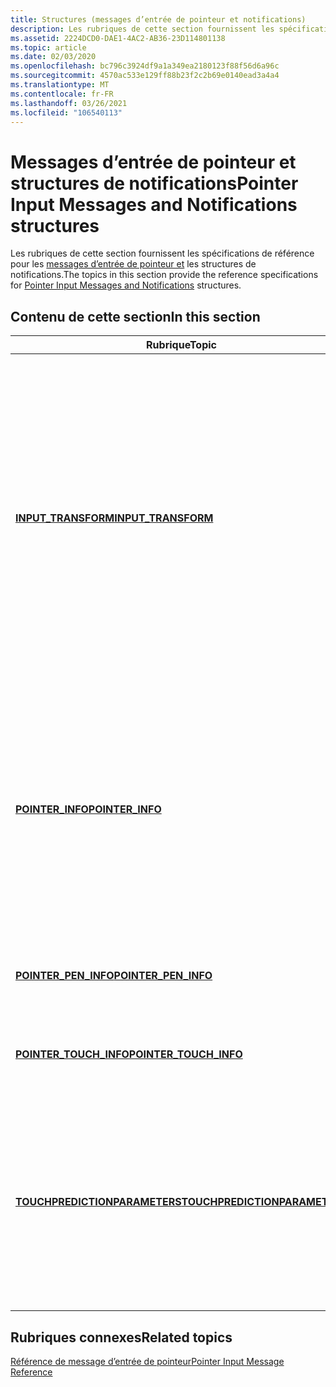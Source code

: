 ```yaml
---
title: Structures (messages d’entrée de pointeur et notifications)
description: Les rubriques de cette section fournissent les spécifications de référence pour les messages d’entrée de pointeur et les structures de notifications.
ms.assetid: 2224DCD0-DAE1-4AC2-AB36-23D114801138
ms.topic: article
ms.date: 02/03/2020
ms.openlocfilehash: bc796c3924df9a1a349ea2180123f88f56d6a96c
ms.sourcegitcommit: 4570ac533e129ff88b23f2c2b69e0140ead3a4a4
ms.translationtype: MT
ms.contentlocale: fr-FR
ms.lasthandoff: 03/26/2021
ms.locfileid: "106540113"
---
```

# <a name="pointer-input-messages-and-notifications-structures"></a><span data-ttu-id="3f3a8-103">Messages d’entrée de pointeur et structures de notifications</span><span class="sxs-lookup"><span data-stu-id="3f3a8-103">Pointer Input Messages and Notifications structures</span></span>

<span data-ttu-id="3f3a8-104">Les rubriques de cette section fournissent les spécifications de référence pour les [messages d’entrée de pointeur et](messages-and-notifications-portal.md) les structures de notifications.</span><span class="sxs-lookup"><span data-stu-id="3f3a8-104">The topics in this section provide the reference specifications for [Pointer Input Messages and Notifications](messages-and-notifications-portal.md) structures.</span></span>

## <a name="in-this-section"></a><span data-ttu-id="3f3a8-105">Contenu de cette section</span><span class="sxs-lookup"><span data-stu-id="3f3a8-105">In this section</span></span>



| <span data-ttu-id="3f3a8-106">Rubrique</span><span class="sxs-lookup"><span data-stu-id="3f3a8-106">Topic</span></span>                                                                            | <span data-ttu-id="3f3a8-107">Description</span><span class="sxs-lookup"><span data-stu-id="3f3a8-107">Description</span></span>                                                                                                                                                                                                                                                                                                                                                           |
|----------------------------------------------------------------------------------|-----------------------------------------------------------------------------------------------------------------------------------------------------------------------------------------------------------------------------------------------------------------------------------------------------------------------------------------------------------------------|
| [<span data-ttu-id="3f3a8-108">**INPUT_TRANSFORM**</span><span class="sxs-lookup"><span data-stu-id="3f3a8-108">**INPUT_TRANSFORM**</span></span>](/previous-versions/windows/desktop/api)<br/>                           | <span data-ttu-id="3f3a8-109">Définit la matrice qui représente une transformation sur un consommateur de messages.</span><span class="sxs-lookup"><span data-stu-id="3f3a8-109">Defines the matrix that represents a transform on a message consumer.</span></span> <span data-ttu-id="3f3a8-110">Cette matrice peut être utilisée pour transformer des données d’entrée de pointeur de coordonnées clientes en coordonnées d’écran, tandis que l’inverse peut être utilisé pour transformer des données d’entrée de pointeur de coordonnées d’écran en coordonnées clientes.</span><span class="sxs-lookup"><span data-stu-id="3f3a8-110">This matrix can be used to transform pointer input data from client coordinates to screen coordinates, while the inverse can be used to transform pointer input data from screen coordinates to client coordinates.</span></span> <br/>                                                                 |
| [<span data-ttu-id="3f3a8-111">**POINTER_INFO**</span><span class="sxs-lookup"><span data-stu-id="3f3a8-111">**POINTER_INFO**</span></span>](/previous-versions/windows/desktop/api)<br/>                          | <span data-ttu-id="3f3a8-112">Contient les informations de pointeur de base communes à tous les types pointeur.</span><span class="sxs-lookup"><span data-stu-id="3f3a8-112">Contains basic pointer information common to all pointer types.</span></span> <span data-ttu-id="3f3a8-113">Les applications peuvent récupérer ces informations à l’aide des fonctions [**GetPointerInfo**](/previous-versions/windows/desktop/api), [**GetPointerFrameInfo**](/previous-versions/windows/desktop/api), [**GetPointerInfoHistory**](/previous-versions/windows/desktop/api) et [**GetPointerFrameInfoHistory**](/previous-versions/windows/desktop/api) .</span><span class="sxs-lookup"><span data-stu-id="3f3a8-113">Applications can retrieve this information using the [**GetPointerInfo**](/previous-versions/windows/desktop/api), [**GetPointerFrameInfo**](/previous-versions/windows/desktop/api), [**GetPointerInfoHistory**](/previous-versions/windows/desktop/api) and [**GetPointerFrameInfoHistory**](/previous-versions/windows/desktop/api) functions.</span></span> <br/> |
| [<span data-ttu-id="3f3a8-114">**POINTER_PEN_INFO**</span><span class="sxs-lookup"><span data-stu-id="3f3a8-114">**POINTER_PEN_INFO**</span></span>](/previous-versions/windows/desktop/api)<br/>                 | <span data-ttu-id="3f3a8-115">Définit les informations de stylet de base communes à tous les types pointeur.</span><span class="sxs-lookup"><span data-stu-id="3f3a8-115">Defines basic pen information common to all pointer types.</span></span> <br/>                                                                                                                                                                                                                                                                                                |
| [<span data-ttu-id="3f3a8-116">**POINTER_TOUCH_INFO**</span><span class="sxs-lookup"><span data-stu-id="3f3a8-116">**POINTER_TOUCH_INFO**</span></span>](/previous-versions/windows/desktop/api)<br/>             | <span data-ttu-id="3f3a8-117">Définit les informations tactiles de base communes à tous les types pointeur.</span><span class="sxs-lookup"><span data-stu-id="3f3a8-117">Defines basic touch information common to all pointer types.</span></span><br/>                                                                                                                                                                                                                                                                                               |
| [<span data-ttu-id="3f3a8-118">**TOUCHPREDICTIONPARAMETERS**</span><span class="sxs-lookup"><span data-stu-id="3f3a8-118">**TOUCHPREDICTIONPARAMETERS**</span></span>](/previous-versions/windows/desktop/api)<br/> | <span data-ttu-id="3f3a8-119">Contient des détails d’entrée de matériel qui peuvent être utilisés pour prédire des cibles tactiles et aider à compenser la latence matérielle lors du traitement des entrées tactiles et de mouvement qui contiennent des données de distance et de vélocité.</span><span class="sxs-lookup"><span data-stu-id="3f3a8-119">Contains hardware input details that can be used to predict touch targets and help compensate for hardware latency when processing touch and gesture input that contains distance and velocity data.</span></span><br/>                                                                                                                                                       |



 

## <a name="related-topics"></a><span data-ttu-id="3f3a8-120">Rubriques connexes</span><span class="sxs-lookup"><span data-stu-id="3f3a8-120">Related topics</span></span>

<dl> <dt>

[<span data-ttu-id="3f3a8-121">Référence de message d’entrée de pointeur</span><span class="sxs-lookup"><span data-stu-id="3f3a8-121">Pointer Input Message Reference</span></span>](wmpointer-reference.md)
</dt> </dl>

 

 





